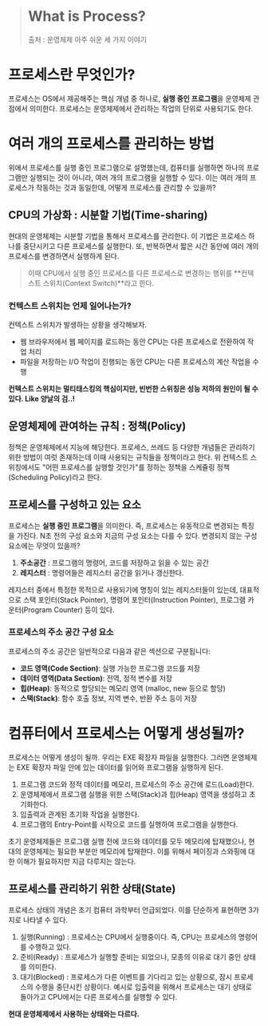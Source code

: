 > # What is Process?
> 출처 : 운영체제 아주 쉬운 세 가지 이야기

# 프로세스란 무엇인가?
프로세스는 OS에서 제공해주는 핵심 개념 중 하나로, **실행 중인 프로그램**을 운영체제 관점에서 의미한다. 프로세스는 운영체제에서 관리하는 작업의 단위로 사용되기도 한다.

# 여러 개의 프로세스를 관리하는 방법
위에서 프로세스를 실행 중인 프로그램으로 설명했는데, 컴퓨터를 실행하면 하나의 프로그램만 실행되는 것이 아니라, 여러 개의 프로그램을 실행할 수 있다. 이는 여러 개의 프로세스가 작동하는 것과 동일한데, 어떻게 프로세스를 관리할 수 있을까?

## CPU의 가상화 : 시분할 기법(Time-sharing)
현대의 운영체제는 시분할 기법을 통해서 프로세스를 관리한다. 이 기법은 프로세스 하나를 중단시키고 다른 프로세스를 실행한다. 또, 반복하면서 짧은 시간 동안에 여러 개의 프로세스를 변경하면서 실행하게 된다.
> 이때 CPU에서 실행 중인 프로세스를 다른 프로세스로 변경하는 행위를 **컨텍스트 스위치(Context Switch)**라고 한다.

### 컨텍스트 스위치는 언제 일어나는가?
컨텍스트 스위치가 발생하는 상황을 생각해보자.

- 웹 브라우저에서 웹 페이지를 로드하는 동안 CPU는 다른 프로세스로 전환하여 작업 처리
- 파일을 저장하는 I/O 작업이 진행되는 동안 CPU는 다른 프로세스의 계산 작업을 수행

**컨텍스트 스위치는 멀티태스킹의 핵심이지만, 빈번한 스위칭은 성능 저하의 원인이 될 수 있다. Like 양날의 검..!**

## 운영체제에 관여하는 규칙 : 정책(Policy)
정책은 운영체제에서 지능에 해당한다. 프로세스, 쓰레드 등 다양한 개념들은 관리하기 위한 방법이 여럿 존재하는데 이때 사용되는 규칙들을 정책이라고 한다. 위 컨텍스트 스위칭에서도 "어떤 프로세스를 실행할 것인가"를 정하는 정책을 스케쥴링 정책(Scheduling Policy)라고 한다.
## 프로세스를 구성하고 있는 요소
프로세스는 **실행 중인 프로그램**을 의미한다. 즉, 프로세스는 유동적으로 변경되는 특징을 가진다. N초 전의 구성 요소와 지금의 구성 요소는 다를 수 있다. 변경되지 않는 구성 요소에는 무엇이 있을까?

1. **주소공간** : 프로그램의 명령어, 코드를 저장하고 읽을 수 있는 공간
2. **레지스터** : 명령어들은 레지스터 공간을 읽거나 갱신한다.

레지스터 중에서 특정한 목적으로 사용되기에 명칭이 있는 레지스터들이 있는데, 대표적으로 스택 포인터(Stack Pointer), 명령어 포인터(Instruction Pointer), 프로그램 카운터(Program Counter) 등이 있다.

### 프로세스의 주소 공간 구성 요소
프로세스의 주소 공간은 일반적으로 다음과 같은 섹션으로 구분됩니다:

- **코드 영역(Code Section)**: 실행 가능한 프로그램 코드를 저장
- **데이터 영역(Data Section)**: 전역, 정적 변수를 저장
- **힙(Heap)**: 동적으로 할당되는 메모리 영역 (malloc, new 등으로 할당)
- **스택(Stack)**: 함수 호출 정보, 지역 변수, 반환 주소 등이 저장

# 컴퓨터에서 프로세스는 어떻게 생성될까?
프로세스는 어떻게 생성이 될까. 우리는 EXE 확장자 파일을 실행한다. 그러면 운영체제는 EXE 확장자 파일 안에 있는 데이터를 읽어와 프로그램을 실행하게 된다.

1. 프로그램 코드와 정적 데이터를 메모리, 프로세스의 주소 공간에 로드(Load)한다.
2. 운영체제에서 프로그램 실행을 위한 스택(Stack)과 힙(Heap) 영역을 생성하고 초기화한다.
3. 입출력과 관계된 초기화 작업을 실행한다.
4. 프로그램의 Entry-Point를 시작으로 코드를 실행하여 프로그램을 실행한다.

초기 운영체제들은 프로그램 실행 전에 코드와 데이터를 모두 메모리에 탑재했으나, 현대의 운영체제는 필요한 부분만 메모리에 탑재한다. 이를 위해서 페이징과 스와핑에 대한 이해가 필요하지만 지금 다루지는 않는다.

## 프로세스를 관리하기 위한 상태(State)
프로세스 상태의 개념은 초기 컴퓨터 과학부터 언급되었다. 이를 단순하게 표현하면 3가지로 나타낼 수 있다.
   1. 실행(Running) : 프로세스는 CPU에서 실행중이다. 즉, CPU는 프로세스의 명령어를 수행하고 있다.
   2. 준비(Ready) : 프로세스가 실행할 준비는 되었으나, 모종의 이유로 대기 중인 상태를 의미한다.
   3. 대기(Blocked) : 프로세스가 다른 이벤트를 기다리고 있는 상황으로, 잠시 프로세스의 수행을 중단시킨 상황이다. 예시로 입출력을 위해서 프로세스는 대기 상태로 돌아가고 CPU에서는 다른 프로세스를 실행할 수 있다.

**현대 운영체제에서 사용하는 상태와는 다르다.**